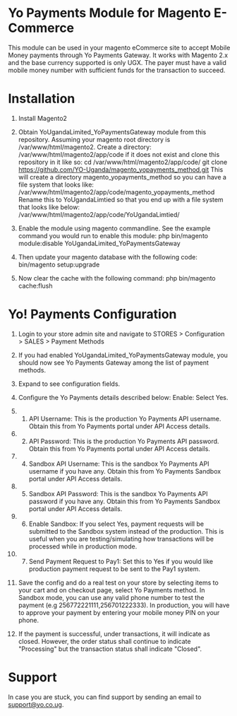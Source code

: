 Yo Payments Module for Magento E-Commerce
==================================================
This module can be used in your magento eCommerce site to accept Mobile Money payments through Yo Payments Gateway. It works with Magento 2.x and the base currency supported is only UGX. The payer must have a valid mobile money number with sufficient funds for the transaction to succeed.

Installation
==================================================
1. Install Magento2
2. Obtain YoUgandaLimited_YoPaymentsGateway module from this repository. 
    Assuming your magento root directory is /var/www/html/magento2. Create a directory:
    /var/www/html/magento2/app/code if it does not exist and clone this repository in it like so:
    cd /var/www/html/magento2/app/code/
    git clone https://github.com/YO-Uganda/magento_yopayments_method.git
    This will create a directory magento_yopayments_method so you can have a file system that looks like: 
    /var/www/html/magento2/app/code/magento_yopayments_method
    Rename this to YoUgandaLimtied so that you end up with a file system that looks like below:
    /var/www/html/magento2/app/code/YoUgandaLimtied/

3. Enable the module using magento commandline. See the example command you would run to enable this module:
    php bin/magento module:disable YoUgandaLimited_YoPaymentsGateway
4. Then update your magento database with the following code:
    bin/magento setup:upgrade
5. Now clear the cache with the following command:
    php bin/magento cache:flush


Yo! Payments Configuration
==================================================
1. Login to your store admin site and navigate to STORES > Configuration > SALES > Payment Methods

2. If you had enabled YoUgandaLimited_YoPaymentsGateway module, you should now see Yo Payments Gateway among the list of payment methods.

3. Expand to see configuration fields.

4. Configure the Yo Payments details described below:
Enable: Select Yes.
4. 1. API Username: This is the production Yo Payments API username. Obtain this from Yo Payments portal under API Access details.
4. 2. API Password: This is the production Yo Payments API password. Obtain this from Yo Payments portal under API Access details.
4. 4. Sandbox API Username: This is the sandbox Yo Payments API username if you have any. Obtain this from Yo Payments Sandbox portal under API Access details.
4. 5. Sandbox API Password: This is the sandbox Yo Payments API password if you have any. Obtain this from Yo Payments Sandbox portal under API Access details.
4. 6. Enable Sandbox: If you select Yes, payment requests will be submitted to the Sandbox system instead of the production. This is useful when you are testing/simulating how transactions will be processed while in production mode.
4. 7. Send Payment Request to Pay1: Set this to Yes if you would like production payment request to be sent to the Pay1 system.

5. Save the config and do a real test on your store by selecting items to your cart and on checkout page, select Yo Payments method. In Sandbox mode, you can use any valid phone number to test the payment (e.g 256772221111,256701222333). In production, you will have to approve your payment by entering your mobile money PIN on your phone.

6. If the payment is successful, under transactions, it will indicate as closed. However, the order status shall continue to indicate "Processing" but the transaction status shall indicate "Closed".


Support
===========================================
In case you are stuck, you can find support by sending an email to support@yo.co.ug.

